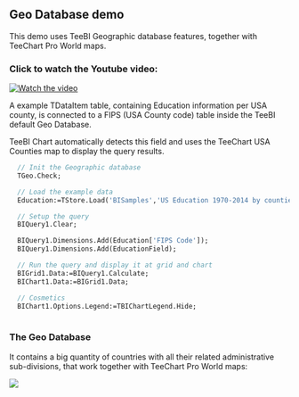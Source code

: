 ## Geo Database demo

This demo uses TeeBI Geographic database features, together with TeeChart Pro World maps.

### Click to watch the Youtube video:

[![Watch the video](https://raw.github.com/Steema/BI/master/demos/delphi/Geographic/USA_Counties/TeeBI_USA_Counties_demo.png)](https://youtu.be/WBMO9sXZzKQ)

A example TDataItem table, containing Education information per USA county, is connected to a FIPS (USA County code) table inside the TeeBI default Geo Database.

TeeBI Chart automatically detects this field and uses the TeeChart USA Counties map to display the query results.

```pascal
  // Init the Geographic database
  TGeo.Check;

  // Load the example data
  Education:=TStore.Load('BISamples','US Education 1970-2014 by counties')['USA_Counties_Education'];

  // Setup the query
  BIQuery1.Clear;

  BIQuery1.Dimensions.Add(Education['FIPS Code']);
  BIQuery1.Dimensions.Add(EducationField);

  // Run the query and display it at grid and chart
  BIGrid1.Data:=BIQuery1.Calculate;
  BIChart1.Data:=BIGrid1.Data;

  // Cosmetics
  BIChart1.Options.Legend:=TBIChartLegend.Hide;
  
```

### The Geo Database 

It contains a big quantity of countries with all their related administrative sub-divisions, that work together with TeeChart Pro World maps:


![](https://raw.github.com/Steema/BI/master/docs/img/geo_database2.png)
